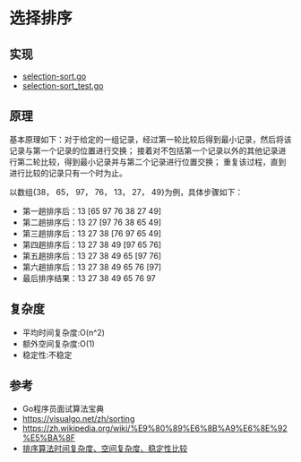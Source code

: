 # 选择排序

## 实现
* [selection-sort.go](../selection-sort.go)
* [selection-sort_test.go](../selection-sort_test.go)

## 原理
基本原理如下：对于给定的一组记录，经过第一轮比较后得到最小记录，然后将该记录与第一个记录的位置进行交换；
接着对不包括第一个记录以外的其他记录进行第二轮比较，得到最小记录并与第二个记录进行位置交换；
重复该过程，直到进行比较的记录只有一个时为止。

以数组{38， 65， 97， 76， 13， 27， 49}为例，具体步骤如下：
* 第一趟排序后：13 [65 97 76 38 27 49]
* 第二趟排序后：13 27 [97 76 38 65 49]
* 第三趟排序后：13 27 38 [76 97 65 49]
* 第四趟排序后：13 27 38 49 [97 65 76]
* 第五趟排序后：13 27 38 49 65 [97 76]
* 第六趟排序后：13 27 38 49 65 76 [97]
* 最后排序结果：13 27 38 49 65 76 97

## 复杂度
* 平均时间复杂度:O(n^2) 
* 额外空间复杂度:O(1)
* 稳定性:不稳定

## 参考
* Go程序员面试算法宝典
* https://visualgo.net/zh/sorting
* https://zh.wikipedia.org/wiki/%E9%80%89%E6%8B%A9%E6%8E%92%E5%BA%8F
* [排序算法时间复杂度、空间复杂度、稳定性比较](https://blog.csdn.net/pange1991/article/details/85460755)
